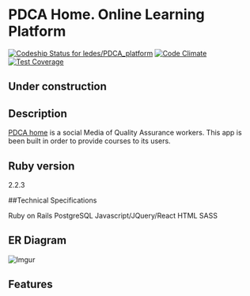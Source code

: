 # PDCA Home. Online Learning Platform
[ ![Codeship Status for ledes/PDCA_platform](https://codeship.com/projects/00072460-6152-0133-9cd6-066368b87f16/status?branch=master)](https://codeship.com/projects/112460)
[![Code Climate](https://codeclimate.com/github/ledes/PDCA_platform/badges/gpa.svg)](https://codeclimate.com/github/ledes/PDCA_platform)
[![Test Coverage](https://codeclimate.com/github/ledes/PDCA_platform/badges/coverage.svg)](https://codeclimate.com/github/ledes/PDCA_platform/coverage)
## Under construction

## Description
[PDCA home](http://www.pdcahome.com) is a social Media of Quality Assurance workers.
This app is been built in order to provide courses to its users.

## Ruby version

2.2.3

##Technical Specifications

Ruby on Rails
PostgreSQL
Javascript/JQuery/React
HTML
SASS

## ER Diagram

![Imgur](http://i.imgur.com/M5lbluU.png)

## Features
